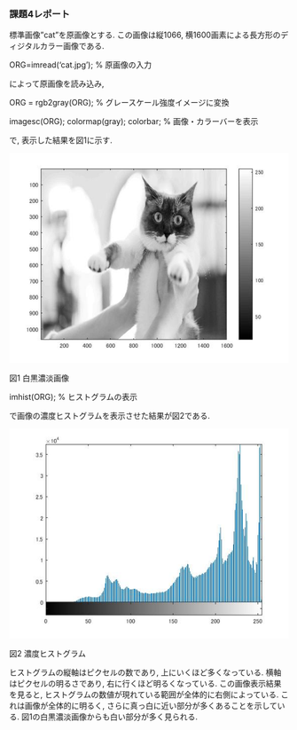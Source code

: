 ### 課題4レポート

標準画像”cat”を原画像とする. この画像は縦1066, 横1600画素による長方形のディジタルカラー画像である.

ORG=imread(‘cat.jpg’); % 原画像の入力

によって原画像を読み込み,

ORG = rgb2gray(ORG); % グレースケール強度イメージに変換

imagesc(ORG); colormap(gray); colorbar; % 画像・カラーバーを表示

で, 表示した結果を図1に示す.

![現画像](https://github.com/A3N1/lecture_image_processing-report/blob/master/image/4-1.jpg?raw=true)

図1 白黒濃淡画像

imhist(ORG); % ヒストグラムの表示

で画像の濃度ヒストグラムを表示させた結果が図2である.

![現画像](https://github.com/A3N1/lecture_image_processing-report/blob/master/image/4-2.jpg?raw=true)

図2 濃度ヒストグラム

ヒストグラムの縦軸はピクセルの数であり, 上にいくほど多くなっている. 横軸はピクセルの明るさであり, 右に行くほど明るくなっている. この画像表示結果を見ると, ヒストグラムの数値が現れている範囲が全体的に右側によっている. これは画像が全体的に明るく, さらに真っ白に近い部分が多くあることを示している. 図1の白黒濃淡画像からも白い部分が多く見られる.

